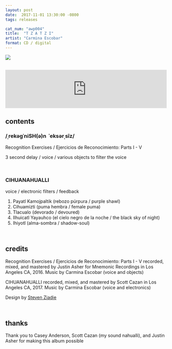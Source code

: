 ```yaml
---
layout: post
date:  2017-11-01 13:30:00 -0800
tags: releases

cat_num: "awp004"
title:  "T Z A T Z I"
artist: "Carmina Escobar"
format: CD / digital
---
```


![](https://awavepress.com/assets/tzatzitest.png)

<br/>

<iframe style="border: 0; width: 100%; height: 120px;" src="https://bandcamp.com/EmbeddedPlayer/album=539989805/size=large/bgcol=ffffff/linkcol=333333/tracklist=false/artwork=small/transparent=true/" seamless></iframe>

<br/>

## contents

### /ˌrekəɡˈniSH(ə)n​ ​ ​ˈeksərˌsīz/
Recognition Exercises / Ejercicios de Reconocimiento: Parts I - V

3 second delay / voice / various objects to filter the voice

<br/>

### CIHUANAHUALLI
voice / electronic filters / feedback

1. Payatl Kamojpaltik (rebozo púrpura / purple shawl)
2. Cihuamizti (puma hembra / female puma)
3. Tlacualo (devorado / devoured)
4. Ilhuicatl Yayauhco (el cielo negro de la noche / the black sky of night)
5. Ihiyotl (alma-sombra / shadow-soul)

<br/>

## credits

Recognition Exercises / Ejercicios de Reconocimiento: Parts I - V recorded, mixed, and mastered by Justin Asher for Mnemonic Recordings in Los Angeles CA, 2016. Music by Carmina Escobar (voice and objects)

CIHUANAHUALLI recorded, mixed, and mastered by Scott Cazan in Los Angeles CA, 2017. Music by Carmina Escobar (voice and electronics)

Design by [Steven Ziadie](http://estzi.com/)

<br/>

## thanks

Thank you to Casey Anderson, Scott Cazan (my sound nahualli), and Justin Asher for making this album possible
